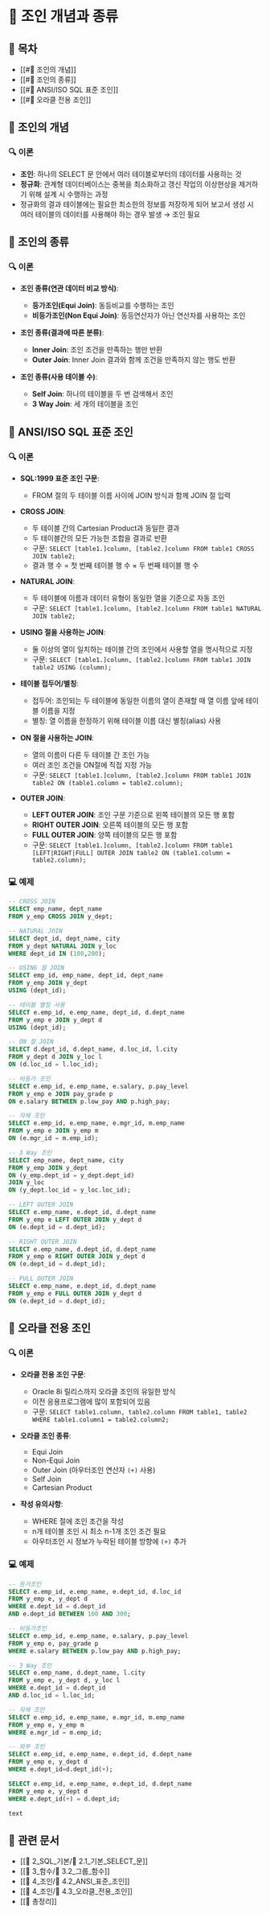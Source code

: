 # 🔄 조인 개념과 종류

## 📑 목차
- [[#🔄 조인의 개념]]
- [[#🔄 조인의 종류]]
- [[#🔄 ANSI/ISO SQL 표준 조인]]
- [[#🔄 오라클 전용 조인]]
## 🔄 조인의 개념
### 🔍 이론
- **조인**: 하나의 SELECT 문 안에서 여러 테이블로부터의 데이터를 사용하는 것
- **정규화**: 관계형 데이터베이스는 중복을 최소화하고 갱신 작업의 이상현상을 제거하기 위해 설계 시 수행하는 과정
- 정규화의 결과 테이블에는 필요한 최소한의 정보를 저장하게 되어 보고서 생성 시 여러 테이블의 데이터를 사용해야 하는 경우 발생 → 조인 필요

## 🔄 조인의 종류
### 🔍 이론
- **조인 종류(연관 데이터 비교 방식)**:
  - **등가조인(Equi Join)**: 동등비교를 수행하는 조인
  - **비등가조인(Non Equi Join)**: 동등연산자가 아닌 연산자를 사용하는 조인

- **조인 종류(결과에 따른 분류)**:
  - **Inner Join**: 조인 조건을 만족하는 행만 반환
  - **Outer Join**: Inner Join 결과와 함께 조건을 만족하지 않는 행도 반환

- **조인 종류(사용 테이블 수)**:
  - **Self Join**: 하나의 테이블을 두 번 검색해서 조인
  - **3 Way Join**: 세 개의 테이블을 조인

## 🔄 ANSI/ISO SQL 표준 조인
### 🔍 이론
- **SQL:1999 표준 조인 구문**:
  - FROM 절의 두 테이블 이름 사이에 JOIN 방식과 함께 JOIN 절 입력
  
- **CROSS JOIN**:
  - 두 테이블 간의 Cartesian Product과 동일한 결과
  - 두 테이블간의 모든 가능한 조합을 결과로 반환
  - 구문: `SELECT [table1.]column, [table2.]column FROM table1 CROSS JOIN table2;`
  - 결과 행 수 = 첫 번째 테이블 행 수 × 두 번째 테이블 행 수

- **NATURAL JOIN**:
  - 두 테이블에 이름과 데이터 유형이 동일한 열을 기준으로 자동 조인
  - 구문: `SELECT [table1.]column, [table2.]column FROM table1 NATURAL JOIN table2;`

- **USING 절을 사용하는 JOIN**:
  - 둘 이상의 열이 일치하는 테이블 간의 조인에서 사용할 열을 명시적으로 지정
  - 구문: `SELECT [table1.]column, [table2.]column FROM table1 JOIN table2 USING (column);`

- **테이블 접두어/별칭**:
  - 접두어: 조인되는 두 테이블에 동일한 이름의 열이 존재할 때 열 이름 앞에 테이블 이름을 지정
  - 별칭: 열 이름을 한정하기 위해 테이블 이름 대신 별칭(alias) 사용

- **ON 절을 사용하는 JOIN**:
  - 열의 이름이 다른 두 테이블 간 조인 가능
  - 여러 조인 조건을 ON절에 직접 지정 가능
  - 구문: `SELECT [table1.]column, [table2.]column FROM table1 JOIN table2 ON (table1.column = table2.column);`

- **OUTER JOIN**:
  - **LEFT OUTER JOIN**: 조인 구문 기준으로 왼쪽 테이블의 모든 행 포함
  - **RIGHT OUTER JOIN**: 오른쪽 테이블의 모든 행 포함
  - **FULL OUTER JOIN**: 양쪽 테이블의 모든 행 포함
  - 구문: `SELECT [table1.]column, [table2.]column FROM table1 [LEFT|RIGHT|FULL] OUTER JOIN table2 ON (table1.column = table2.column);`

### 💻 예제
```sql
-- CROSS JOIN  
SELECT emp_name, dept_name  
FROM y_emp CROSS JOIN y_dept;

-- NATURAL JOIN  
SELECT dept_id, dept_name, city  
FROM y_dept NATURAL JOIN y_loc  
WHERE dept_id IN (100,200);

-- USING 절 JOIN  
SELECT emp_id, emp_name, dept_id, dept_name  
FROM y_emp JOIN y_dept  
USING (dept_id);

-- 테이블 별칭 사용  
SELECT e.emp_id, e.emp_name, dept_id, d.dept_name  
FROM y_emp e JOIN y_dept d  
USING (dept_id);

-- ON 절 JOIN  
SELECT d.dept_id, d.dept_name, d.loc_id, l.city  
FROM y_dept d JOIN y_loc l  
ON (d.loc_id = l.loc_id);

-- 비등가 조인  
SELECT e.emp_id, e.emp_name, e.salary, p.pay_level  
FROM y_emp e JOIN pay_grade p  
ON e.salary BETWEEN p.low_pay AND p.high_pay;

-- 자체 조인  
SELECT e.emp_id, e.emp_name, e.mgr_id, m.emp_name  
FROM y_emp e JOIN y_emp m  
ON (e.mgr_id = m.emp_id);

-- 3 Way 조인  
SELECT emp_name, dept_name, city  
FROM y_emp JOIN y_dept  
ON (y_emp.dept_id = y_dept.dept_id)  
JOIN y_loc  
ON (y_dept.loc_id = y_loc.loc_id);

-- LEFT OUTER JOIN  
SELECT e.emp_name, e.dept_id, d.dept_name  
FROM y_emp e LEFT OUTER JOIN y_dept d  
ON (e.dept_id = d.dept_id);

-- RIGHT OUTER JOIN  
SELECT e.emp_name, d.dept_id, d.dept_name  
FROM y_emp e RIGHT OUTER JOIN y_dept d  
ON (e.dept_id = d.dept_id);

-- FULL OUTER JOIN  
SELECT e.emp_name, e.dept_id, d.dept_name  
FROM y_emp e FULL OUTER JOIN y_dept d  
ON (e.dept_id = d.dept_id);
```

## 🔄 오라클 전용 조인
### 🔍 이론
- **오라클 전용 조인 구문**:
  - Oracle 8i 릴리스까지 오라클 조인의 유일한 방식
  - 이전 응용프로그램에 많이 포함되어 있음
  - 구문: `SELECT table1.column, table2.column FROM table1, table2 WHERE table1.column1 = table2.column2;`

- **오라클 조인 종류**:
  - Equi Join
  - Non-Equi Join
  - Outer Join (아우터조인 연산자 `(+)` 사용)
  - Self Join
  - Cartesian Product

- **작성 유의사항**:
  - WHERE 절에 조인 조건을 작성
  - n개 테이블 조인 시 최소 n-1개 조인 조건 필요
  - 아우터조인 시 정보가 누락된 테이블 방향에 `(+)` 추가

### 💻 예제
```sql
-- 등가조인  
SELECT e.emp_id, e.emp_name, e.dept_id, d.loc_id  
FROM y_emp e, y_dept d  
WHERE e.dept_id = d.dept_id  
AND e.dept_id BETWEEN 100 AND 300;

-- 비등가조인  
SELECT e.emp_id, e.emp_name, e.salary, p.pay_level  
FROM y_emp e, pay_grade p  
WHERE e.salary BETWEEN p.low_pay AND p.high_pay;

-- 3 Way 조인  
SELECT e.emp_name, d.dept_name, l.city  
FROM y_emp e, y_dept d, y_loc l  
WHERE e.dept_id = d.dept_id  
AND d.loc_id = l.loc_id;

-- 자체 조인  
SELECT e.emp_id, e.emp_name, e.mgr_id, m.emp_name  
FROM y_emp e, y_emp m  
WHERE e.mgr_id = m.emp_id;

-- 외부 조인  
SELECT e.emp_id, e.emp_name, e.dept_id, d.dept_name  
FROM y_emp e, y_dept d  
WHERE e.dept_id=d.dept_id(+);

SELECT e.emp_id, e.emp_name, e.dept_id, d.dept_name  
FROM y_emp e, y_dept d  
WHERE e.dept_id(+) = d.dept_id;

text
```

## 🔗 관련 문서
- [[📂 2_SQL_기본/📝 2.1_기본_SELECT_문]]
- [[📂 3_함수/📝 3.2_그룹_함수]]
- [[📂 4_조인/📝 4.2_ANSI_표준_조인]]
- [[📂 4_조인/📝 4.3_오라클_전용_조인]]
- [[📝 총정리]]
